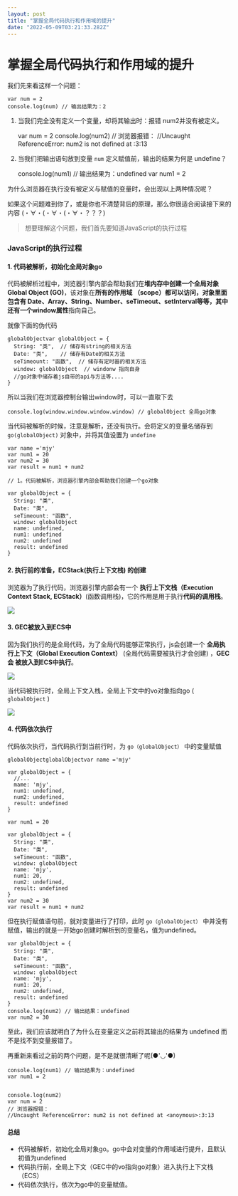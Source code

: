 ```yaml
---
layout: post
title: "掌握全局代码执行和作用域的提升"
date: "2022-05-09T03:21:33.282Z"
---
```

掌握全局代码执行和作用域的提升
===============

我们先来看这样一个问题：

    var num = 2
    console.log(num) // 输出结果为：2
    

1.  当我们完全没有定义一个变量，却将其输出时：报错 num2并没有被定义。

    var num = 2
    console.log(num2)
    // 浏览器报错：
    //Uncaught ReferenceError: num2 is not defined at <anoymous>:3:13
    

2.  当我们把输出语句放到变量 `num` 定义赋值前，输出的结果为何是 undefine？

    console.log(num1) // 输出结果为：undefined
    var num1 = 2
    

为什么浏览器在执行没有被定义与赋值的变量时，会出现以上两种情况呢？

如果这个问题难到你了，或是你也不清楚背后的原理，那么你很适合阅读接下来的内容 (・∀・(・∀・(・∀・？？？)

> 想要理解这个问题，我们首先要知道JavaScript的执行过程

### JavaScript的执行过程

#### 1\. 代码被解析，初始化全局对象go

代码被解析过程中，浏览器引擎内部会帮助我们在**堆内存中创建一个全局对象Global Object (GO)**，该对象在**所有的作用域 （scope）**都可以访问，对象里面包含有 **Date、Array、String、Number、seTimeout、setInterval**等等，其中还有一个**window属性**指向自己。

就像下面的伪代码

    globalObjectvar globalObject = {
      String: "类",  // 储存有string的相关方法
      Date: "类",    // 储存有Date的相关方法
      seTimeount: "函数",  // 储存有定时器的相关方法
      window: globalObject  // windonw 指向自身
      //go对象中储存着js自带的api与方法等....
    }
    

所以当我们在浏览器控制台输出window时，可以一直取下去

    console.log(window.window.window.window) // globalObject 全局go对象
    

当代码被解析的时候，注意是解析，还没有执行。会将定义的变量名储存到 `go(globalObject)` 对象中，并将其值设置为 `undefine`

    var name ='mjy'
    var num1 = 20
    var num2 = 30
    var result = num1 + num2
    
    // 1。代码被解析，浏览器引擎内部会帮助我们创建一个go对象
    
    var globalObject = {
      String: "类", 
      Date: "类",    
      seTimeount: "函数", 
      window: globalObject  
      name: undefined,
      num1: undefined
      num2: undefined
      result: undefined
    }
    

#### 2\. 执行前的准备，ECStack(执行上下文栈) 的创建

浏览器为了执行代码，浏览器引擎内部会有一个 **执行上下文栈（Execution Context Stack, ECStack）**(函数调用栈)，它的作用是用于执行**代码的调用栈**。

![](https://static01.imgkr.com/temp/ed33c0cc57a54a92a449edda41be23ed.png)

#### 3\. GEC被放入到ECS中

因为我们执行的是全局代码，为了全局代码能够正常执行，js会创建一个 **全局执行上下文（Global Execution Context）** (全局代码需要被执行才会创建) ，**GEC会 被放入到ECS中执行**。

![](https://static01.imgkr.com/temp/f7d812220caa4478b0fda8827dcc93f7.png)

当代码被执行时，全局上下文入栈，全局上下文中的vo对象指向go ( `globalObject` )

![](https://static01.imgkr.com/temp/8cab9be3e3104e5f8be8dba653ff7556.png)

#### 4\. 代码依次执行

代码依次执行，当代码执行到当前行时，为 `go（globalObject）` 中的变量赋值

    globalObjectglobalObjectvar name ='mjy'
    
    var globalObject = {
      //...
      mame: 'mjy',
      num1: undefined,
      num2: undefined,
      result: undefined
    }
    
    var num1 = 20
    
    var globalObject = {
      String: "类", 
      Date: "类",    
      seTimeount: "函数", 
      window: globalObject  
      name: 'mjy',
      num1: 20,
      num2: undefined,
      result: undefined
    }
    var num2 = 30
    var result = num1 + num2
    

但在执行赋值语句前，就对变量进行了打印，此时 `go（globalObject）` 中并没有赋值，输出的就是一开始go创建时解析到的变量名，值为undefined。

    var globalObject = {
      String: "类", 
      Date: "类",    
      seTimeount: "函数", 
      window: globalObject  
      name: 'mjy',
      num1: 20,
      num2: undefined,
      result: undefined
    }
    console.log(num2) // 输出结果：undefined
    var num2 = 30
    

至此，我们应该就明白了为什么在变量定义之前将其输出的结果为 undefined 而不是找不到变量报错了。

再重新来看过之前的两个问题，是不是就很清晰了呢(●'◡'●)

    console.log(num1) // 输出结果为：undefined
    var num1 = 2
    

    console.log(num2)
    var num = 2
    // 浏览器报错：
    //Uncaught ReferenceError: num2 is not defined at <anoymous>:3:13
    

#### 总结

*   代码被解析，初始化全局对象go。go中会对变量的作用域进行提升，且默认初值为undefined
*   代码执行前，全局上下文（GEC中的vo指向go对象）进入执行上下文栈 （ECS）
*   代码依次执行，依次为go中的变量赋值。